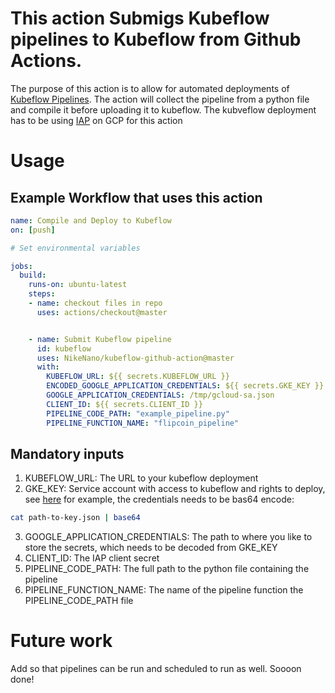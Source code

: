 # This action Submigs Kubeflow pipelines to Kubeflow from Github Actions. 

The purpose of this action is to allow for automated deployments of [Kubeflow Pipelines](https://github.com/kubeflow/pipelines). The action will collect the pipeline from a python file and compile it before uploading it to kubeflow. The kubveflow deployment has to be using [IAP](https://www.kubeflow.org/docs/gke/deploy/monitor-iap-setup/) on GCP for this action

# Usage

## Example Workflow that uses this action 

```yaml
name: Compile and Deploy to Kubeflow
on: [push]

# Set environmental variables

jobs:
  build:
    runs-on: ubuntu-latest
    steps:
    - name: checkout files in repo
      uses: actions/checkout@master


    - name: Submit Kubeflow pipeline
      id: kubeflow
      uses: NikeNano/kubeflow-github-action@master
      with:
        KUBEFLOW_URL: ${{ secrets.KUBEFLOW_URL }}
        ENCODED_GOOGLE_APPLICATION_CREDENTIALS: ${{ secrets.GKE_KEY }}
        GOOGLE_APPLICATION_CREDENTIALS: /tmp/gcloud-sa.json
        CLIENT_ID: ${{ secrets.CLIENT_ID }}
        PIPELINE_CODE_PATH: "example_pipeline.py"
        PIPELINE_FUNCTION_NAME: "flipcoin_pipeline"

```

## Mandatory inputs

1) KUBEFLOW_URL: The URL to your kubeflow deployment
2) GKE_KEY: Service account with access to kubeflow and rights to deploy, see [here](http://amygdala.github.io/kubeflow/ml/2019/08/22/remote-deploy.html) for example, the credentials needs to be bas64 encode:

``` bash
cat path-to-key.json | base64
```
3) GOOGLE_APPLICATION_CREDENTIALS: The path to where you like to store the secrets, which needs to be decoded from GKE_KEY
3) CLIENT_ID: The IAP client secret
4) PIPELINE_CODE_PATH: The full path to the python file containing the pipeline
5) PIPELINE_FUNCTION_NAME: The name of the pipeline function the PIPELINE_CODE_PATH file


# Future work

Add so that pipelines can be run and scheduled to run as well. Soooon done! 
